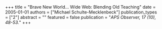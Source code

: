 +++
title = "Brave New World... Wide Web: Blending Old Teaching"
date = 2005-01-01
authors = ["Michael Schulte-Mecklenbeck"]
publication_types = ["2"]
abstract = ""
featured = false
publication = "*APS Observer, 17 (10), 48-53.*"
+++

